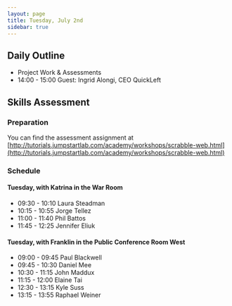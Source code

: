 ```yaml
---
layout: page
title: Tuesday, July 2nd
sidebar: true
---
```


## Daily Outline

* Project Work & Assessments
* 14:00 - 15:00 Guest: Ingrid Alongi, CEO QuickLeft

## Skills Assessment

### Preparation

You can find the assessment assignment at [http://tutorials.jumpstartlab.com/academy/workshops/scrabble-web.html](http://tutorials.jumpstartlab.com/academy/workshops/scrabble-web.html)

### Schedule

#### Tuesday, with Katrina in the War Room

* 09:30 - 10:10 Laura Steadman
* 10:15 - 10:55 Jorge Tellez
* 11:00 - 11:40 Phil Battos
* 11:45 - 12:25 Jennifer Eliuk

#### Tuesday, with Franklin in the Public Conference Room West

* 09:00 - 09:45 Paul Blackwell
* 09:45 - 10:30 Daniel Mee
* 10:30 - 11:15 John Maddux
* 11:15 - 12:00 Elaine Tai
* 12:30 - 13:15 Kyle Suss
* 13:15 - 13:55 Raphael Weiner

